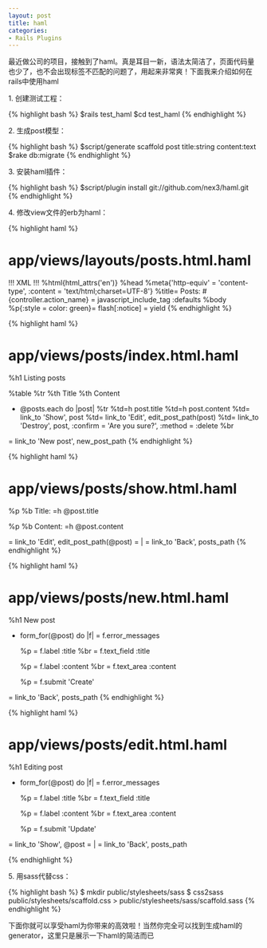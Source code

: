 ```yaml
---
layout: post
title: haml
categories:
- Rails Plugins
---
```

最近做公司的项目，接触到了haml。真是耳目一新，语法太简洁了，页面代码量也少了，也不会出现标签不匹配的问题了，用起来非常爽！下面我来介绍如何在rails中使用haml

1\. 创建测试工程：

{% highlight bash %}
$rails test_haml
$cd test_haml
{% endhighlight %}

2\. 生成post模型：

{% highlight bash %}
$script/generate scaffold post title:string content:text
$rake db:migrate
{% endhighlight %}

3\. 安装haml插件：

{% highlight bash %}
$script/plugin install git://github.com/nex3/haml.git
{% endhighlight %}

4\. 修改view文件的erb为haml：

{% highlight haml %}
# app/views/layouts/posts.html.haml
!!! XML
!!!
%html{html_attrs('en')}
  %head
    %meta{'http-equiv' = 'content-type', :content = 'text/html;charset=UTF-8'}
    %title= Posts: #{controller.action_name}
    = javascript_include_tag :defaults
  %body
    %p{:style = color: green}= flash[:notice]
    = yield
{% endhighlight %}

{% highlight haml %}
# app/views/posts/index.html.haml
%h1 Listing posts

%table
  %tr
    %th Title
    %th Content

  - @posts.each do |post|
    %tr
      %td=h post.title
      %td=h post.content
      %td= link_to 'Show', post
      %td= link_to 'Edit', edit_post_path(post)
      %td= link_to 'Destroy', post, :confirm = 'Are you sure?', :method = :delete
%br

= link_to 'New post', new_post_path
{% endhighlight %}

{% highlight haml %}
# app/views/posts/show.html.haml
%p
  %b Title:
  =h @post.title

%p
  %b Content:
  =h @post.content

= link_to 'Edit', edit_post_path(@post)
=  |
= link_to 'Back', posts_path
{% endhighlight %}

{% highlight haml %}
# app/views/posts/new.html.haml
%h1 New post

- form_for(@post) do |f|
  = f.error_messages

  %p
    = f.label :title
    %br
    = f.text_field :title

  %p
    = f.label :content
    %br
    = f.text_area :content

  %p
    = f.submit 'Create'

= link_to 'Back', posts_path
{% endhighlight %}

{% highlight haml %}
# app/views/posts/edit.html.haml
%h1 Editing post

- form_for(@post) do |f|
  = f.error_messages

  %p
    = f.label :title
    %br
    = f.text_field :title

  %p
    = f.label :content
    %br
    = f.text_area :content

  %p
    = f.submit 'Update'

= link_to 'Show', @post
=  |
= link_to 'Back', posts_path

{% endhighlight %}

5\. 用sass代替css：

{% highlight bash %}
$ mkdir public/stylesheets/sass
$ css2sass public/stylesheets/scaffold.css > public/stylesheets/sass/scaffold.sass
{% endhighlight %}

下面你就可以享受haml为你带来的高效啦！当然你完全可以找到生成haml的generator，这里只是展示一下haml的简洁而已


